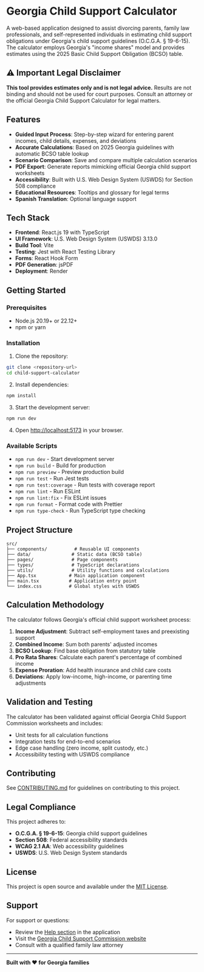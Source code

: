 # Georgia Child Support Calculator

A web-based application designed to assist divorcing parents, family law professionals, and self-represented individuals in estimating child support obligations under Georgia's child support guidelines (O.C.G.A. § 19-6-15). The calculator employs Georgia's "income shares" model and provides estimates using the 2025 Basic Child Support Obligation (BCSO) table.

## ⚠️ Important Legal Disclaimer

**This tool provides estimates only and is not legal advice.** Results are not binding and should not be used for court purposes. Consult an attorney or the official Georgia Child Support Calculator for legal matters.

## Features

- **Guided Input Process**: Step-by-step wizard for entering parent incomes, child details, expenses, and deviations
- **Accurate Calculations**: Based on 2025 Georgia guidelines with automatic BCSO table lookup
- **Scenario Comparison**: Save and compare multiple calculation scenarios
- **PDF Export**: Generate reports mimicking official Georgia child support worksheets
- **Accessibility**: Built with U.S. Web Design System (USWDS) for Section 508 compliance
- **Educational Resources**: Tooltips and glossary for legal terms
- **Spanish Translation**: Optional language support

## Tech Stack

- **Frontend**: React.js 19 with TypeScript
- **UI Framework**: U.S. Web Design System (USWDS) 3.13.0
- **Build Tool**: Vite
- **Testing**: Jest with React Testing Library
- **Forms**: React Hook Form
- **PDF Generation**: jsPDF
- **Deployment**: Render

## Getting Started

### Prerequisites

- Node.js 20.19+ or 22.12+
- npm or yarn

### Installation

1. Clone the repository:

```bash
git clone <repository-url>
cd child-support-calculator
```

2. Install dependencies:

```bash
npm install
```

3. Start the development server:

```bash
npm run dev
```

4. Open [http://localhost:5173](http://localhost:5173) in your browser.

### Available Scripts

- `npm run dev` - Start development server
- `npm run build` - Build for production
- `npm run preview` - Preview production build
- `npm run test` - Run Jest tests
- `npm run test:coverage` - Run tests with coverage report
- `npm run lint` - Run ESLint
- `npm run lint:fix` - Fix ESLint issues
- `npm run format` - Format code with Prettier
- `npm run type-check` - Run TypeScript type checking

## Project Structure

```
src/
├── components/          # Reusable UI components
├── data/               # Static data (BCSO table)
├── pages/              # Page components
├── types/              # TypeScript declarations
├── utils/              # Utility functions and calculations
├── App.tsx            # Main application component
├── main.tsx           # Application entry point
└── index.css          # Global styles with USWDS
```

## Calculation Methodology

The calculator follows Georgia's official child support worksheet process:

1. **Income Adjustment**: Subtract self-employment taxes and preexisting support
2. **Combined Income**: Sum both parents' adjusted incomes
3. **BCSO Lookup**: Find base obligation from statutory table
4. **Pro Rata Shares**: Calculate each parent's percentage of combined income
5. **Expense Proration**: Add health insurance and child care costs
6. **Deviations**: Apply low-income, high-income, or parenting time adjustments

## Validation and Testing

The calculator has been validated against official Georgia Child Support Commission worksheets and includes:

- Unit tests for all calculation functions
- Integration tests for end-to-end scenarios
- Edge case handling (zero income, split custody, etc.)
- Accessibility testing with USWDS compliance

## Contributing

See [CONTRIBUTING.md](CONTRIBUTING.md) for guidelines on contributing to this project.

## Legal Compliance

This project adheres to:

- **O.C.G.A. § 19-6-15**: Georgia child support guidelines
- **Section 508**: Federal accessibility standards
- **WCAG 2.1 AA**: Web accessibility guidelines
- **USWDS**: U.S. Web Design System standards

## License

This project is open source and available under the [MIT License](LICENSE).

## Support

For support or questions:

- Review the [Help section](src/pages/Help.tsx) in the application
- Visit the [Georgia Child Support Commission website](https://csc.georgiacourts.gov/)
- Consult with a qualified family law attorney

---

**Built with ❤️ for Georgia families**
